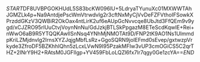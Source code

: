 $START$DF8UVBPGOKHUdL5S83bcKW096lU+5LdryaTYunuXc01MXWWTAhJGMZLk4p+Na9AntdjePscWmVtrwdvlg2r3cftNxMyCjVvDeFZFVthoIFSowkXPrzddGKzV3QWBiR2OkOax4ntLirK2uf6eAUpGcNvvcqe8UbJtd3FfQEm9v9ygd/xCJZRO95rlUuCtvjVoynNnNu/GdJzkjBTLSkPpgazM8ETeScdKqwIE+Rei+nWwO6aB9R5YTQQKAwIlSnNsq4YNhMjNMOTAt9D/FNP2tK9AO1Ns1UImmdpKriLZMjdnvlg2IrnsXYZJqjgMbfLsRz+GgoSQRN9joIEFmd0sEvep/gxtwzpVrkyde3ZfroDF5BZKhhIQhn5zLcxLVwN9I95PzakMFIw3vUP3cmOGiCS5C2qrTHZ+2INrY9H2+RAtsM0JGFIlgp+YV459FbLoLQZl6fx7lr7qgy0Ge1zcYA==$END$